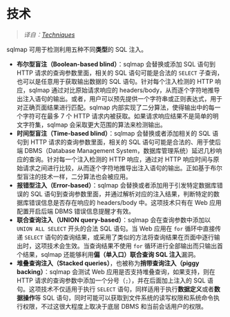 # 技术

> *译自：[Techniques](https://github.com/sqlmapproject/sqlmap/wiki/Techniques)*

sqlmap 可用于检测利用五种不同**类型**的 SQL 注入。

* **布尔型盲注（Boolean-based blind）**：sqlmap 会替换或添加 SQL 语句到 HTTP 请求的查询参数里面，相关的 SQL 语句可能是合法的 `SELECT` 子查询，也可以是任意用于获取输出数据的 SQL 语句。针对每个注入检测的 HTTP 响应，sqlmap 通过对比原始请求响应的 headers/body，从而逐个字符地推导出注入语句的输出。或者，用户可以预先提供一个字符串或正则表达式，用于对正确页面结果进行匹配。sqlmap 内部实现了二分算法，使得输出中的每一个字符可在最多 7 个 HTTP 请求内被获取。如果请求响应结果不是简单的明文字符集，sqlmap 会采取更大范围的算法来检测输出。
* **时间型盲注（Time-based blind）**：sqlmap 会替换或者添加相关的 SQL 语句到 HTTP 请求的查询参数里面，相关的 SQL 语句可能是合法的、用于使后端 DBMS（Database Management System，数据库管理系统）延迟几秒响应的查询。针对每一个注入检测的 HTTP 响应，通过对 HTTP 响应时间与原始请求之间进行比较，从而逐个字符地推导出注入语句的输出。正如基于布尔型盲注的技术一样，二分算法也会被应用。
* **报错型注入（Error-based）**：sqlmap 会替换或者添加用于引发特定数据库错误的 SQL 语句到查询参数里面，并通过解析对应的注入结果，判断特定的数据库错误信息是否存在响应的 headers/body 中。这项技术只有在 Web 应用配置开启后端 DBMS 错误信息提醒才有效。
* **联合查询注入（UNION query-based）**：sqlmap 会在查询参数中添加以 `UNION ALL SELECT` 开头的合法 SQL 语句。当 Web 应用在 `for` 循环中直接传递 `SELECT` 语句的查询结果，或采用了类似的方法将查询结果在页面中逐行输出时，这项技术会生效。当查询结果不使用 `for` 循环进行全部输出而只输出首个结果，sqlmap 还能够利用**偏（单入口）联合查询 SQL 注入**漏洞。
* **堆叠查询注入（Stacked queries）**，也被称为**捎带查询注入（piggy backing）**：sqlmap 会测试 Web 应用是否支持堆叠查询，如果支持，则在 HTTP 请求的查询参数中添加一个分号（`;`），并在后面加上注入的 SQL 语句。这项技术不仅适用于执行 `SELECT` 语句，同样适用于执行**数据定义**或者**数据操作**等 SQL 语句，同时可能可以获取到文件系统的读写权限和系统命令执行权限，不过这很大程度上取决于底层 DBMS 和当前会话用户的权限。
